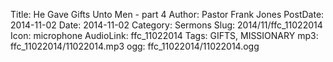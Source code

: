 Title: He Gave Gifts Unto Men - part 4
Author: Pastor Frank Jones
PostDate: 2014-11-02
Date: 2014-11-02
Category: Sermons
Slug: 2014/11/ffc_11022014
Icon: microphone
AudioLink: ffc_11022014
Tags: GIFTS, MISSIONARY
mp3: ffc_11022014/11022014.mp3
ogg: ffc_11022014/11022014.ogg
